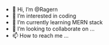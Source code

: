 - 👋 Hi, I’m @Ragern
- 👀 I’m interested in coding
- 🌱 I’m currently learning MERN stack
- 💞️ I’m looking to collaborate on ...
- 📫 How to reach me ...

<!---
Ragern/Ragern is a ✨ special ✨ repository because its `README.md` (this file) appears on your GitHub profile.
You can click the Preview link to take a look at your changes.
--->
